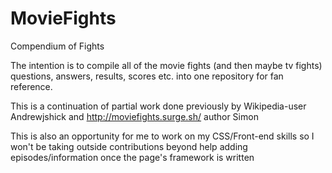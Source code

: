 # MovieFights
Compendium of Fights

The intention is to compile all of the movie fights (and then maybe tv fights) questions, answers, results, scores etc. into one repository for fan reference.

This is a continuation of partial work done previously by Wikipedia-user Andrewjshick and http://moviefights.surge.sh/ author Simon

This is also an opportunity for me to work on my CSS/Front-end skills so I won't be taking outside contributions beyond help adding episodes/information once the page's framework is written

